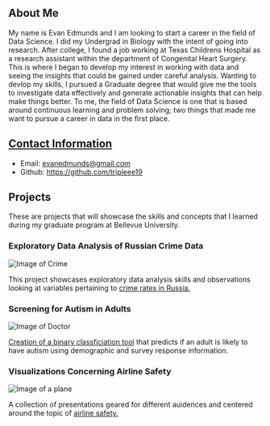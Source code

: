 ## About Me
My name is Evan Edmunds and I am looking to start a career in the field of Data Science. I did my Undergrad in Biology with the intent of going into research. After college, I found a job working at Texas Childrens Hospital as a research assistant within the department of Congenital Heart Surgery. This is where I began to develop my interest in working with data and seeing the insights that could be gained under careful analysis. Wanting to devlop my skills, I pursued a Graduate degree that would give me the tools to investigate data effectively and generate actionable insights that can help make things better. To me, the field of Data Science is one that is based around continuous learning and problem solving; two things that made me want to pursue a career in data in the first place. 

## [Contact Information](https://github.com/tripleee19/tripleee19.github.io/blob/main/contact.md)
* Email: evanedmunds@gmail.com
* Github: https://github.com/tripleee19

## Projects
These are projects that will showcase the skills and concepts that I learned during my graduate program at Bellevue University.

### Exploratory Data Analysis of Russian Crime Data
![Image of Crime](../small-crime-photo.jpg)

This project showcases exploratory data analysis skills and observations looking at variables pertaining to [crime rates in Russia.](https://github.com/tripleee19/EDA-of-Russian-Crime-Data)

### Screening for Autism in Adults
![Image of Doctor](../generic-doctor.jpg)

[Creation of a binary classficiation tool](https://github.com/tripleee19/Autism-Screening-in-Adults) that predicts if an adult is likely to have autism using demographic and survey response information.

### Visualizations Concerning Airline Safety
![Image of a plane](../airplane.jpg)

A collection of presentations geared for different auidences and centered around the topic of [airline safety.](https://github.com/tripleee19/Airline-Safety)
